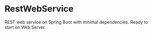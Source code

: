 # RestWebService
REST web service on Spring Boot with minimal dependencies. Ready to start on Web Server.
